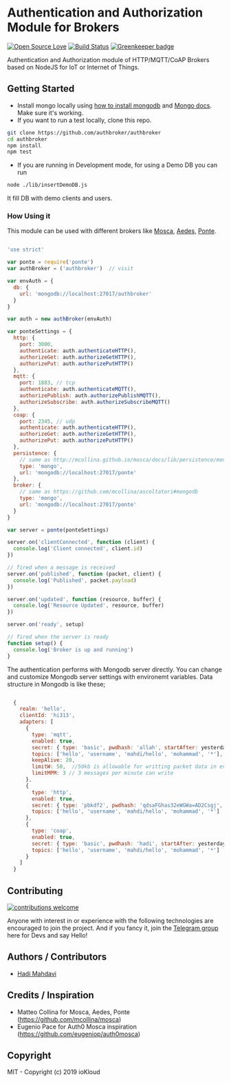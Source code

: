 # Authentication and Authorization Module for Brokers

[![Open Source Love](https://badges.frapsoft.com/os/v1/open-source.svg?v=103)](https://github.com/ellerbrock/open-source-badges/) [![Build Status](https://travis-ci.org/authbroker/authbroker.svg)](https://travis-ci.com/authbroker/authbroker) [![Greenkeeper badge](https://badges.greenkeeper.io/authbroker/authbroker.svg)](https://greenkeeper.io/)

Authentication and Authorization module of HTTP/MQTT/CoAP Brokers based on NodeJS for IoT or Internet of Things.


##  Getting Started

* Install mongo locally using [how to install mongodb](https://www.digitalocean.com/community/tutorials/how-to-install-mongodb-on-ubuntu-18-04) and [Mongo docs](https://docs.mongodb.com/manual/administration/install-community/). Make sure it's working.
* If you want to run a test locally, clone this repo.

``` bash
git clone https://github.com/authbroker/authbroker
cd authbroker
npm install
npm test
```

* If you are running in Development mode, for using a Demo DB you can run
``` bash
node ./lib/insertDemoDB.js
```
It fill DB with demo clients and users. 


### How Using it
This module can be used with different brokers like [Mosca](https://github.com/mcollina/mosca), [Aedes](https://github.com/mcollina/aedes), [Ponte](http://github.com/eclipse/ponte).

``` js

'use strict'

var ponte = require('ponte')
var authBroker = ('authbroker')  // visit 

var envAuth = {
  db: {
    url: 'mongodb://localhost:27017/authbroker'
  }
}

var auth = new authBroker(envAuth)

var ponteSettings = {
  http: {
    port: 3000,
    authenticate: auth.authenticateHTTP(),
    authorizeGet: auth.authorizeGetHTTP(),
    authorizePut: auth.authorizePutHTTP()
  },
  mqtt: {
    port: 1883, // tcp
    authenticate: auth.authenticateMQTT(),
    authorizePublish: auth.authorizePublishMQTT(),
    authorizeSubscribe: auth.authorizeSubscribeMQTT()
  },
  coap: {
    port: 2345, // udp
    authenticate: auth.authenticateHTTP(),
    authorizeGet: auth.authorizeGetHTTP(),
    authorizePut: auth.authorizePutHTTP()
  },
  persistence: {
    // same as http://mcollina.github.io/mosca/docs/lib/persistence/mongo.js.html
    type: 'mongo',
    url: 'mongodb://localhost:27017/ponte'
  },
  broker: {
    // same as https://github.com/mcollina/ascoltatori#mongodb
    type: 'mongo',
    url: 'mongodb://localhost:27017/ponte'
  }
}

var server = ponte(ponteSettings)

server.on('clientConnected', function (client) {
  console.log('Client connected', client.id)
})

// fired when a message is received
server.on('published', function (packet, client) {
  console.log('Published', packet.payload)
})

server.on('updated', function (resource, buffer) {
  console.log('Resource Updated', resource, buffer)
})

server.on('ready', setup)

// fired when the server is ready
function setup() {
  console.log('Broker is up and running')
}

```


The authentication performs with Mongodb server directly. You can change and customize Mongodb server settings with environemt variables. Data structure in Mongodb is like these;

``` javascript

  {
    realm: 'hello',
    clientId: 'hi313',
    adapters: [
      {
        type: 'mqtt',
        enabled: true,
        secret: { type: 'basic', pwdhash: 'allah', startAfter: yesterday, expiredBefore: tomorrow },
        topics: ['hello', 'username', 'mahdi/hello', 'mohammad', '*'],
        keepAlive: 20,
        limitW: 50,  //50kb is allowable for writting packet data in every publish
        limitMPM: 3 // 3 messages per minute can write
      },
      {
        type: 'http',
        enabled: true,
        secret: { type: 'pbkdf2', pwdhash: 'qdsaFGhas32eWGWa=AD2Csgj', startAfter: yesterday, expiredBefore: tomorrow },
        topics: ['hello', 'username', 'mahdi/hello', 'mohammad', '*']
      },
      {
        type: 'coap',
        enabled: true,
        secret: { type: 'basic', pwdhash: 'hadi', startAfter: yesterday, expiredBefore: tomorrow },
        topics: ['hello', 'username', 'mahdi/hello', 'mohammad', '*']
      }
    ]
  }

```


## Contributing

[![contributions welcome](https://img.shields.io/badge/contributions-welcome-brightgreen.svg?style=flat)](https://github.com/dwyl/esta/issues)

Anyone with interest in or experience with the following technologies are encouraged to join the project.
And if you fancy it, join the [Telegram group](t.me/joinchat/AuKmG05CNFTz0bsBny9igg) here for Devs and say Hello!


## Authors / Contributors

* [Hadi Mahdavi](https://twitter.com/kamerdack)



## Credits / Inspiration

* Matteo Collina for Mosca, Aedes, Ponte (https://github.com/mcollina/mosca)
* Eugenio Pace for Auth0 Mosca inspiration (https://github.com/eugeniop/auth0mosca)


## Copyright

MIT - Copyright (c) 2019 ioKloud